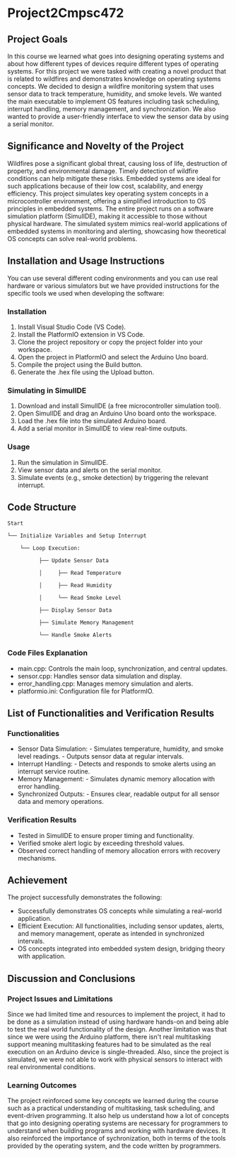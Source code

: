 # Project2Cmpsc472

## Project Goals
In this course we learned what goes into designing operating systems and about how different types of devices require different types of operating systems. For this project we were tasked with creating a novel product that is related to wildfires and demonstrates knowledge on operating systems concepts. 
We decided to design a wildfire monitoring system that uses sensor data to track temperature, humidity, and smoke levels. We wanted the main executable to implement OS features including  task scheduling, interrupt handling, memory management, and synchronization. We also wanted to provide a user-friendly interface to view the sensor data by using a serial monitor.

## Significance and Novelty of the Project
Wildfires pose a significant global threat, causing loss of life, destruction of property, and environmental damage. Timely detection of wildfire conditions can help mitigate these risks. Embedded systems are ideal for such applications because of their low cost, scalability, and energy efficiency.
This project simulates key operating system concepts in a microcontroller environment, offering a simplified introduction to OS principles in embedded systems. The entire project runs on a software simulation platform (SimulIDE), making it accessible to those without physical hardware. The simulated system mimics real-world applications of embedded systems in monitoring and alerting, showcasing how theoretical OS concepts can solve real-world problems.

## Installation and Usage Instructions
You can use several different coding environments and you can use real hardware or various simulators but we have provided instructions for the specific tools we used when developing the software:

### Installation
1. Install Visual Studio Code (VS Code).
2. Install the PlatformIO extension in VS Code.
3. Clone the project repository or copy the project folder into your workspace.
4. Open the project in PlatformIO and select the Arduino Uno board.
5. Compile the project using the Build button.
6. Generate the .hex file using the Upload button.
### Simulating in SimulIDE
1. Download and install SimulIDE (a free microcontroller simulation tool).
2. Open SimulIDE and drag an Arduino Uno board onto the workspace.
3. Load the .hex file into the simulated Arduino board.
4. Add a serial monitor in SimulIDE to view real-time outputs.
### Usage
1. Run the simulation in SimulIDE.
2. View sensor data and alerts on the serial monitor.
3. Simulate events (e.g., smoke detection) by triggering the relevant interrupt.

## Code Structure
    Start
    
    └── Initialize Variables and Setup Interrupt
    
        └── Loop Execution:
        
              ├── Update Sensor Data
              
              │     ├── Read Temperature
              
              │     ├── Read Humidity
              
              │     └── Read Smoke Level
              
              ├── Display Sensor Data
              
              ├── Simulate Memory Management
              
              └── Handle Smoke Alerts
              
### Code Files Explanation
- main.cpp: Controls the main loop, synchronization, and central updates.
- sensor.cpp: Handles sensor data simulation and display.
- error_handling.cpp: Manages memory simulation and alerts.
- platformio.ini: Configuration file for PlatformIO.

## List of Functionalities and Verification Results
### Functionalities
- Sensor Data Simulation:
        - Simulates temperature, humidity, and smoke level readings.
        - Outputs sensor data at regular intervals.
- Interrupt Handling:
        - Detects and responds to smoke alerts using an interrupt service routine.
- Memory Management:
        - Simulates dynamic memory allocation with error handling.
- Synchronized Outputs:
        - Ensures clear, readable output for all sensor data and memory operations.
  
### Verification Results
- Tested in SimulIDE to ensure proper timing and functionality.
- Verified smoke alert logic by exceeding threshold values.
- Observed correct handling of memory allocation errors with recovery mechanisms.

## Achievement
The project successfully demonstrates the following:
- Successfully demonstrates OS concepts while simulating a real-world application.
- Efficient Execution: All functionalities, including sensor updates, alerts, and memory management, operate as intended in synchronized intervals.
- OS concepts integrated into embedded system design, bridging theory with application.

## Discussion and Conclusions
### Project Issues and Limitations
Since we had limited time and resources to implement the project, it had to be done as a simulation instead of using hardware hands-on and being able to test the real world functionality of the design. Another limitation was that since we were using the Arduino platform, there isn't real multitasking support meaning multitasking features had to be simulated as the real execution on an Arduino device is single-threaded. Also, since the project is simulated, we were not able to work with physical sensors to interact with real environmental conditions.
### Learning Outcomes
The project reinforced some key concepts we learned during the course such as a practical understanding of multitasking, task scheduling, and event-driven programming. It also help us understand how a lot of concepts that go into designing operating systems are necessary for programmers to understand when building programs and working with hardware devices. It also reinforced the importance of sychronization, both in terms of the tools provided by the operating system, and the code written by programmers.
